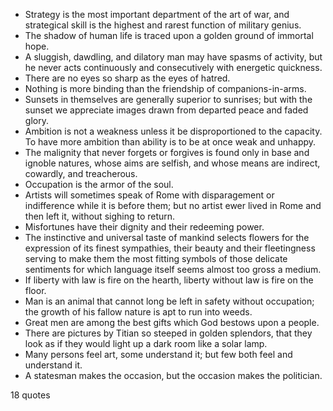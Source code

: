  - Strategy is the most important department of the art of war, and strategical skill is the highest and rarest function of military genius.
 - The shadow of human life is traced upon a golden ground of immortal hope.
 - A sluggish, dawdling, and dilatory man may have spasms of activity, but he never acts continuously and consecutively with energetic quickness.
 - There are no eyes so sharp as the eyes of hatred.
 - Nothing is more binding than the friendship of companions-in-arms.
 - Sunsets in themselves are generally superior to sunrises; but with the sunset we appreciate images drawn from departed peace and faded glory.
 - Ambition is not a weakness unless it be disproportioned to the capacity. To have more ambition than ability is to be at once weak and unhappy.
 - The malignity that never forgets or forgives is found only in base and ignoble natures, whose aims are selfish, and whose means are indirect, cowardly, and treacherous.
 - Occupation is the armor of the soul.
 - Artists will sometimes speak of Rome with disparagement or indifference while it is before them; but no artist ewer lived in Rome and then left it, without sighing to return.
 - Misfortunes have their dignity and their redeeming power.
 - The instinctive and universal taste of mankind selects flowers for the expression of its finest sympathies, their beauty and their fleetingness serving to make them the most fitting symbols of those delicate sentiments for which language itself seems almost too gross a medium.
 - If liberty with law is fire on the hearth, liberty without law is fire on the floor.
 - Man is an animal that cannot long be left in safety without occupation; the growth of his fallow nature is apt to run into weeds.
 - Great men are among the best gifts which God bestows upon a people.
 - There are pictures by Titian so steeped in golden splendors, that they look as if they would light up a dark room like a solar lamp.
 - Many persons feel art, some understand it; but few both feel and understand it.
 - A statesman makes the occasion, but the occasion makes the politician.

18 quotes